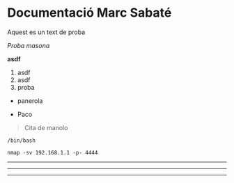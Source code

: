# Documentació Marc Sabaté

Aquest es un text de proba

*Proba masona*

**asdf**
1. asdf
2. asdf
3. proba

* panerola

- Paco

> Cita de manolo

`/bin/bash`
```
nmap -sv 192.168.1.1 -p- 4444
```

--- 
***
____
